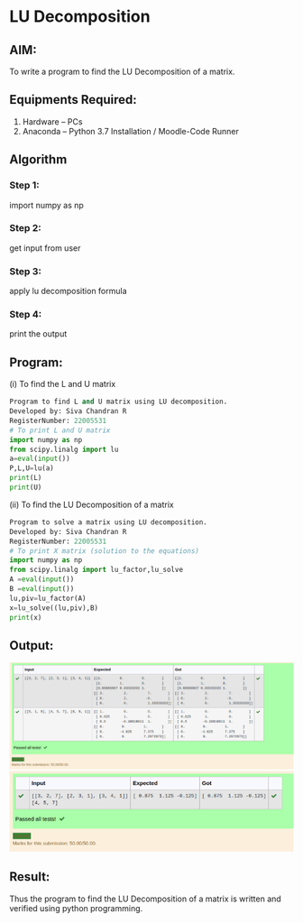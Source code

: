 # LU Decomposition 

## AIM:
To write a program to find the LU Decomposition of a matrix.

## Equipments Required:
1. Hardware – PCs
2. Anaconda – Python 3.7 Installation / Moodle-Code Runner

## Algorithm
### Step 1: 
import numpy as np
### Step 2:
get input from user
### Step 3:
apply lu decomposition formula
### Step 4:
print the output
## Program:
(i) To find the L and U matrix
``` python
Program to find L and U matrix using LU decomposition.
Developed by: Siva Chandran R
RegisterNumber: 22005531
# To print L and U matrix
import numpy as np
from scipy.linalg import lu
a=eval(input())
P,L,U=lu(a)
print(L)
print(U)
```
(ii) To find the LU Decomposition of a matrix
```python
Program to solve a matrix using LU decomposition.
Developed by: Siva Chandran R
RegisterNumber: 22005531
# To print X matrix (solution to the equations)
import numpy as np
from scipy.linalg import lu_factor,lu_solve
A =eval(input())
B =eval(input())
lu,piv=lu_factor(A)
x=lu_solve((lu,piv),B)
print(x)
```
## Output:
![OUTPUT](ut7.png)
![OUTPUT](ut8.png)

## Result:
Thus the program to find the LU Decomposition of a matrix is written and verified using python programming.

